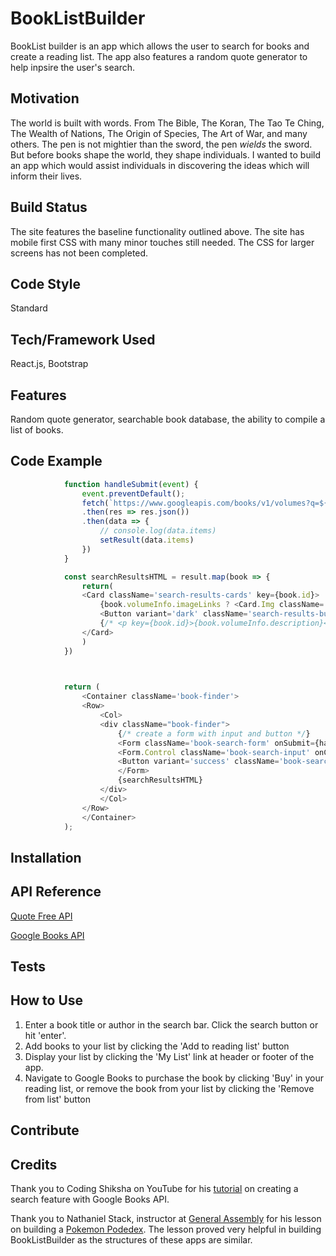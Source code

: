 # BookListBuilder

BookList builder is an app which allows the user to search for books and create a reading list. The app also features a random quote generator to help inpsire the user's search.

## Motivation

The world is built with words. From The Bible, The Koran, The Tao Te Ching, The Wealth of Nations, The Origin of Species, The Art of War, and many others. The pen is not mightier than the sword, the pen *wields* the sword. But before books shape the world, they shape individuals. I wanted to build an app which would assist individuals in discovering the ideas which will inform their lives.

## Build Status

The site features the baseline functionality outlined above. The site has mobile first CSS with many minor touches still needed. The CSS for larger screens has not been completed.

## Code Style

Standard

## Tech/Framework Used

React.js, Bootstrap

## Features

Random quote generator, searchable book database, the ability to compile a list of books.

## Code Example

```javascript
            function handleSubmit(event) {
                event.preventDefault();
                fetch(`https://www.googleapis.com/books/v1/volumes?q=${book}&key=${apiKey}&maxResults=20`)
                .then(res => res.json())
                .then(data => {
                    // console.log(data.items)
                    setResult(data.items)
                })
            }

            const searchResultsHTML = result.map(book => {
                return(
                <Card className='search-results-cards' key={book.id}>
                    {book.volumeInfo.imageLinks ? <Card.Img className='search-results-img' src={book.volumeInfo.imageLinks.thumbnail} alt={book.volumeInfo.title}/> : <p>No image available<br />{book.volumeInfo.title} by {book.volumeInfo.authors}</p>}
                    <Button variant='dark' className='search-results-button' onClick={() => props.addBookToList(book)}>Add to Reading List</Button>
                    {/* <p key={book.id}>{book.volumeInfo.description}</p> */}
                </Card>
                )
            })

            

            return (
                <Container className='book-finder'>
                <Row>
                    <Col>
                    <div className="book-finder">
                        {/* create a form with input and button */}
                        <Form className='book-search-form' onSubmit={handleSubmit}>
                        <Form.Control className='book-search-input' onChange={handleChange} type="text" placeholder="Search for books" />
                        <Button variant='success' className='book-search-button'type="submit">Search</Button>
                        </Form>
                        {searchResultsHTML}
                    </div>
                    </Col>
                </Row>
                </Container>
            );
```

## Installation 



## API Reference

[Quote Free API](https://forum.freecodecamp.org/t/free-api-inspirational-quotes-json-with-code-examples/311373)

[Google Books API](https://developers.google.com/books)

## Tests



## How to Use

1. Enter a book title or author in the search bar. Click the search button or hit 'enter'.
2. Add books to your list by clicking the 'Add to reading list' button
3. Display your list by clicking the 'My List' link at header or footer of the app.
4. Navigate to Google Books to purchase the book by clicking 'Buy' in your reading list, or remove the book from your list by clicking the 'Remove from list' button

## Contribute



## Credits

Thank you to Coding Shiksha on YouTube for his [tutorial](https://www.youtube.com/watch?v=LGcgChoD_qY&t=740s) on creating a search feature with Google Books API.

Thank you to Nathaniel Stack, instructor at [General Assembly](https://generalassemb.ly/?topic=&mkt_account_id=1056949875&mkt_campaign_id=1649389396&mkt_ad_group_id=64743638833&mkt_device_type=c&mkt_keyword=general%20assembly&mkt_matchtype=e&mkt_placement=&mkt_ad_id=524364733192&mkt_network=g&mkt_target_id=aud-387824918555:kwd-300765785657&mkt_feed_item_id=&utm_source=google&utm_medium=paid-search-bra&utm_campaign=TS:TX:BRA:CAREM:BR:GeneralAssembly&utm_content=campus-lead-lander&utm_term=general%20assembly&gclid=CjwKCAjwiY6MBhBqEiwARFSCPpCNSyaJsG17HTn6OE3TeIi_Jf3E--TT_7tpBw13UrY5orLWNz6kdxoCYIoQAvD_BwE) for his lesson on building a [Pokemon Podedex](https://git.generalassemb.ly/sei927/pokemon-pokedex/tree/master/pokemon/src). The lesson proved very helpful in building BookListBuilder as the structures of these apps are similar.

